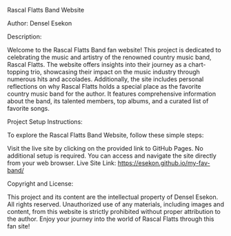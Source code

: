 Rascal Flatts Band Website

Author: Densel Esekon

Description:

Welcome to the Rascal Flatts Band fan website! This project is dedicated to celebrating the music and artistry of the renowned country music band, Rascal Flatts. The website offers insights into their journey as a chart-topping trio, showcasing their impact on the music industry through numerous hits and accolades. Additionally, the site includes personal reflections on why Rascal Flatts holds a special place as the favorite country music band for the author. It features comprehensive information about the band, its talented members, top albums, and a curated list of favorite songs.

Project Setup Instructions:

To explore the Rascal Flatts Band Website, follow these simple steps:

Visit the live site by clicking on the provided link to GitHub Pages.
No additional setup is required. You can access and navigate the site directly from your web browser.
Live Site Link: https://esekon.github.io/my-fav-band/

Copyright and License:

This project and its content are the intellectual property of Densel Esekon. All rights reserved. Unauthorized use of any materials, including images and content, from this website is strictly prohibited without proper attribution to the author. Enjoy your journey into the world of Rascal Flatts through this fan site!
